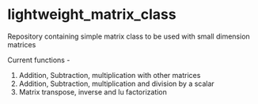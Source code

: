 # lightweight_matrix_class

Repository containing simple matrix class to be used with small dimension matrices

Current functions - 
1. Addition, Subtraction, multiplication with other matrices
2. Addition, Subtraction, multiplication and division by a scalar
3. Matrix transpose, inverse and lu factorization